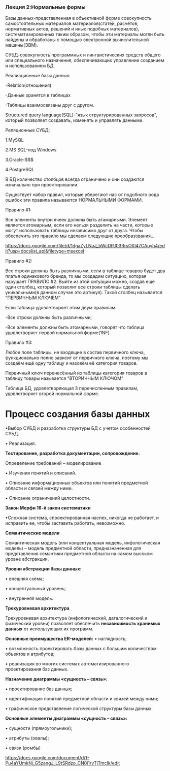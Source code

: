 
### Лекция 2:Нормальные формы

Базы данных-представленная в объективной форме совокупность самостоятельных материалов материалов(статей, расчётов, нормативных актов, решений и иных подобных материалов), систематизированных таким образом, чтобы эти материалы могли быть найдены и обработаны с помощью электронной вычислительной машины(ЭВМ).

СУБД-совокупность программных и лингвистических средств общего или специального назначения, обеспечивающих управление созданием и использованием БД.

Реалиационные базы данных:

-Relation(отношения)

-Данные хранятся в таблицах

-Таблицы взаимосвязаны друг с другом.

Structured query language(SQL)-"язык структурированных запросов", который позволяет создавать, изменять и управлять данными.

Реляционные СУБД:

1.MySQL 

2.MS SQL-под Windows

3.Oracle-$$$

4.PostgreSQL

В БД количество столбцов всегда ограничено и они создаются изначально при проектировании.

Существует набор правил, которые уберегают нас от подобного рода ошибок эти правила называются НОРМАЛЬНЫМИ ФОРМАМИ.

Правило #1:

Все элементы внутри ячеек должны быть атамарными.  Элемент является атомарным, если его нельзя разделить на части, которые могут использовать таблицы независимо друг от друга.  Чтобы обеспечить это правило мы сделаем следующие преобразования...

https://docs.google.com/file/d/1dgaZyLNaJ_bWcDPJ03RrsOXl47CAuyh4/edit?usp=docslist_api&filetype=msexcel

Правило #2:

Все строки должны быть различными, если в таблице товаров будет два платья одинакового бренда, то мы создадим ситуацию, которая нарушает ПРАВИЛО #2. Выйти из этой ситуации можно, создав ещё один столбец, который позволит все строки таблицы сделать уникальными(в данном случае это артикул).
Такой столбец называется "ПЕРВИЧНЫМ КЛЮЧЕМ"

Если таблица удовлетворяет этим двум правилам:

-Все строки должны быть различными;

-Все элементы должны быть атомарными, говорят что таблица удовлетворяет первой нормальной форме(1NF).

Правило #3:

Любое поле таблицы, не входящие в состав первичного ключа, функционально полно зависит от первичного ключа, поэтому мы создаём ещё одну таблицу и назовём её категория товаров.

Первичный ключ перенесённый из таблицы категория товаров в таблицу товары называется "ВТОРИЧНЫМ КЛЮЧОМ"

Таблица БД, удовлетворяющая 3 перечисленным правилам, удовлетворяет второй нормальной форме.


# **Процесс создания базы данных**

•Выбор СУБД и разработка структуры БД с учетом особенностей СУБД.

• Реализация.

**Тестирование, разработка документации, сопровождение.**

Определение требований – моделирование

• Изучения понятий и описаний.

• Описание информационных объектов или понятий предметной области
и связей между ними.

• Описание ограничений целостности.

**Закон Мерфи 16-й закон систематики**

•Сложная система, спроектированная наспех, никогда не работает, и исправить ее,
чтобы заставить работать, невозможно.

**Семантические модели**

Семантическая модель (или концептуальная модель, инфологическая модель) – модель предметной области, предназначенная для представления семантики предметной области на самом высоком уровне абстракции.

**Уровни абстракции базы данных:**

• внешняя схема;

• концептуальный уровень;

• внутренняя модель.

**Трехуровневая архитектура**

Трехуровневая архитектура (инфологический, даталогический и физический уровни)
позволяет обеспечить **независимость хранимых данных** от использующих их программ.

**Основные преимущества ER-моделей:**
• наглядность;

• возможность проектировать базы данных с большим
количеством объектов и атрибутов;

• реализация во многих системах автоматизированного проектирования баз данных.

**Назначение диаграммы «сущность – связь»:**

• проектирование баз данных;

• идентификация понятий предметной области
и связей между ними;

• графическое представление логической структуры базы данных.

**Основные элементы диаграммы «сущность – связь»:**

• сущности (прямоугольники);

• атрибуты (овалы);

• связи (ромбы)

  https://docs.google.com/document/d/1-Pu4aYUmkNj_G5zangJ_L9tSRdzo_CN0i1rvTjTmclk/edit
